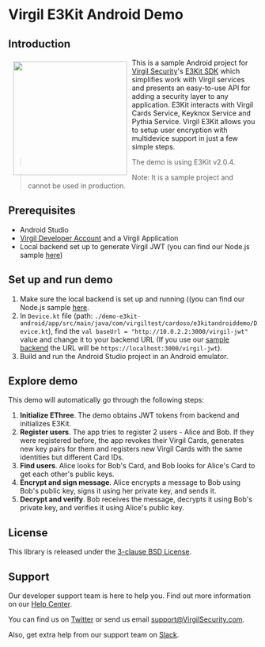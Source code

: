 # Virgil E3Kit Android Demo

## Introduction

<a href="https://developer.virgilsecurity.com/docs"><img width="230px" src="https://cdn.virgilsecurity.com/assets/images/github/logos/virgil-logo-red.png" align="left" hspace="10" vspace="6"></a> This is a sample Android project for [Virgil Security](https://virgilsecurity.com)'s [E3Kit SDK](https://github.com/VirgilSecurity/virgil-e3kit-x) which simplifies work with Virgil services and presents an easy-to-use API for adding a security layer to any application. E3Kit interacts with Virgil Cards Service, Keyknox Service and Pythia Service.
Virgil E3Kit allows you to setup user encryption with multidevice support in just a few simple steps.

> The demo is using E3Kit v2.0.4.

> Note: It is a sample project and cannot be used in production.

## Prerequisites

- Android Studio
- [Virgil Developer Account](https://dashboard.virgilsecurity.com/) and a Virgil Application
- Local backend set up to generate Virgil JWT (you can find our Node.js sample [here](https://github.com/VirgilSecurity/sample-backend-nodejs))

## Set up and run demo

1. Make sure the local backend is set up and running ((you can find our Node.js sample [here](https://github.com/VirgilSecurity/sample-backend-nodejs).
2. In `Device.kt` file (path: `./demo-e3kit-android/app/src/main/java/com/virgiltest/cardoso/e3kitandroiddemo/Device.kt`), find the `val baseUrl = "http://10.0.2.2:3000/virgil-jwt"` value and change it to your backend URL (If you use our [sample backend](https://github.com/VirgilSecurity/sample-backend-nodejs) the URL will be `https://localhost:3000/virgil-jwt`).
3. Build and run the Android Studio project in an Android emulator.

## Explore demo

This demo will automatically go through the following steps:
1. **Initialize EThree**. The demo obtains JWT tokens from backend and initializes E3Kit.
2. **Register users**. The app tries to register 2 users - Alice and Bob. If they were registered before, the app revokes their Virgil Cards, generates new key pairs for them and registers new Virgil Cards with the same identities but different Card IDs.
3. **Find users**. Alice looks for Bob's Card, and Bob looks for Alice's Card to get each other's public keys.
4. **Encrypt and sign message**. Alice encrypts a message to Bob using Bob's public key, signs it using her private key, and sends it.
5. **Decrypt and verify**. Bob receives the message, decrypts it using Bob's private key, and verifies it using Alice's public key.

## License

This library is released under the [3-clause BSD License](LICENSE.md).

## Support
Our developer support team is here to help you. Find out more information on our [Help Center](https://help.virgilsecurity.com/).

You can find us on [Twitter](https://twitter.com/VirgilSecurity) or send us email support@VirgilSecurity.com.

Also, get extra help from our support team on [Slack](https://virgilsecurity.com/join-community).

